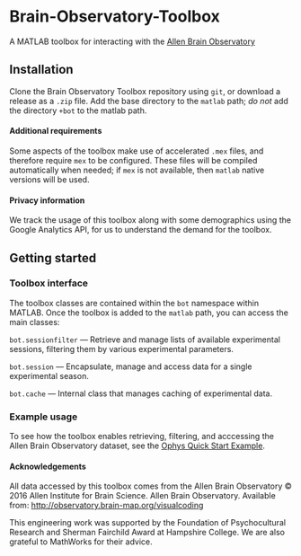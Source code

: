 # Brain-Observatory-Toolbox
A MATLAB toolbox for interacting with the [Allen Brain Observatory](http://observatory.brain-map.org/visualcoding)

## Installation

Clone the Brain Observatory Toolbox repository using `git`, or download a release as a `.zip` file. Add the base directory to the `matlab` path; *do not* add the directory `+bot` to the matlab path.

#### Additional requirements

Some aspects of the toolbox make use of accelerated `.mex` files, and therefore require `mex` to be configured. These files will be compiled automatically when needed; if `mex` is not available, then `matlab` native versions will be used.

#### Privacy information

We track the usage of this toolbox along with some demographics using the Google Analytics API, for us to understand the demand for the toolbox.

## Getting started

### Toolbox interface
The toolbox classes are contained within the `bot` namespace within MATLAB. Once the toolbox is added to the `matlab` path, you can access the main classes:

`bot.sessionfilter` — Retrieve and manage lists of available experimental sessions, filtering them by various experimental parameters.

`bot.session` — Encapsulate, manage and access data for a single experimental season.

`bot.cache` — Internal class that manages caching of experimental data.

### Example usage
To see how the toolbox enables retrieving, filtering, and acccessing the Allen Brain Observatory dataset, see the [Ophys Quick Start Example](https://www.mathworks.com/matlabcentral/fileexchange/66276-emeyers-brain-observatory-toolbox). 

#### Acknowledgements

All data accessed by this toolbox comes from the Allen Brain Observatory © 2016 Allen Institute for Brain Science. Allen Brain Observatory. Available from: http://observatory.brain-map.org/visualcoding

This engineering work was supported by the Foundation of Psychocultural Research and Sherman Fairchild Award at Hampshire College. We are also grateful to MathWorks for their advice.
